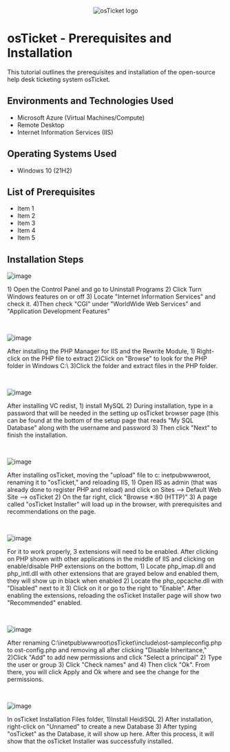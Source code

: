 <p align="center">
<img src="https://i.imgur.com/Clzj7Xs.png" alt="osTicket logo"/>
</p>

<h1>osTicket - Prerequisites and Installation</h1>
This tutorial outlines the prerequisites and installation of the open-source help desk ticketing system osTicket.<br />

<h2>Environments and Technologies Used</h2>

- Microsoft Azure (Virtual Machines/Compute)
- Remote Desktop
- Internet Information Services (IIS)

<h2>Operating Systems Used </h2>

- Windows 10</b> (21H2)

<h2>List of Prerequisites</h2>

- Item 1
- Item 2
- Item 3
- Item 4
- Item 5

<h2>Installation Steps</h2>

![image](https://github.com/user-attachments/assets/988cb74c-ca57-4646-9df8-99d24f134bff)

<p>
1) Open the Control Panel and go to Uninstall Programs 2) Click Turn Windows features on or off 3) Locate "Internet Information Services" and check it. 4)Then check "CGI" under "WorldWide Web Services" and "Application Development Features"
</p>
<br />

![image](https://github.com/user-attachments/assets/77f11d8d-1390-4d7f-a177-a2266fb2d80e)

<p>
After installing the PHP Manager for IIS and the Rewrite Module, 1) Right-click on the PHP file to extract 2)Click on "Browse" to look for the PHP folder in Windows C:\ 3)Click the folder and extract files in the PHP folder.
</p>
<br />

![image](https://github.com/user-attachments/assets/b0496faf-11f2-49e1-a29e-9e44a6925317)

<p>
After installing VC redist, 1) install MySQL 2) During installation, type in a password that will be needed in the setting up osTicket browser page (this can be found at the bottom of the setup page that reads "My SQL Database" along with the username and password 3) Then click "Next" to finish the installation.
</p>
<br />

![image](https://github.com/user-attachments/assets/c581c291-269f-4353-856e-8a7d3ea4bd28)

<p>
After installing osTicket, moving the "upload" file to c: inetpubwwwroot, renaming it to "osTicket," and reloading IIS, 1) Open IIS as admin (that was already done to register PHP and reload) and click on Sites --> Default Web Site --> osTicket 2) On the far right, click "Browse *:80 (HTTP)" 3) A page called "osTicket Installer" will load up in the browser, with prerequisites and recommendations on the page.
</p>
<br />

![image](https://github.com/user-attachments/assets/dd968e6f-d71f-456f-905e-2c3c7fc76867)

<p>
For it to work properly, 3 extensions will need to be enabled. After clicking on PHP shown with other applications in the middle of IIS and clicking on enable/disable PHP extensions on the bottom, 1) Locate php_imap.dll and php_intl.dll with other extensions that are grayed below and enabled them, they will show up in black when enabled 2) Locate the php_opcache.dll with "Disabled" next to it 3) Click on it or go to the right to "Enable". After enabling the extensions, reloading the osTicket Installer page will show two "Recommended" enabled.
</p>
<br />

![image](https://github.com/user-attachments/assets/c9cffc66-4f1f-406e-a9c1-db1029238287)

<p>
After renaming C:\inetpub\wwwroot\osTicket\include\ost-sampleconfig.php to ost-config.php and removing all after clicking "Disable Inheritance," 2)Click "Add" to add new permissions and click "Select a principal" 2) Type the user or group 3) Click "Check names" and 4) Then click "Ok". From there, you will click Apply and Ok where and see the change for the permissions.
</p>
<br />

![image](https://github.com/user-attachments/assets/b638c008-ebc7-4900-b8f1-dfc25bce6746)

<p>
In osTicket Installation Files folder, 1)Install HeidiSQL 2) After installation, right-click on "Unnamed" to create a new Database 3) After typing "osTicket" as the Database, it will show up here. After this process, it will show that the osTicket Installer was successfully installed.
</p>
<br />
